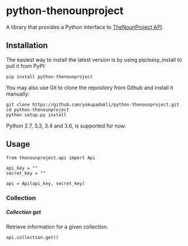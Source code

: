 # python-thenounproject

A library that provides a Python interface to [TheNounProject API](http://api.thenounproject.com/).

## Installation

The easiest way to install the latest version
is by using pip/easy_install to pull it from PyPI:

    pip install python-thenounproject

You may also use Git to clone the repository from
Github and install it manually:

    git clone https://github.com/yakupadakli/python-thenounproject.git
    cd python-thenounproject
    python setup.py install

Python 2.7, 3.3, 3.4 and 3.6, is supported for now.

## Usage

    from thenounproject.api import Api

    api_key = ""
    secret_key = ""

    api = Api(api_key, secret_key)

### Collection

##### Collection get

Retrieve information for a given collection.

    api.collection.get()
